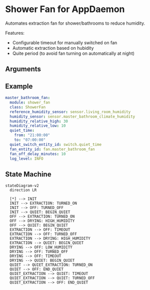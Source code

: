 # Shower Fan for AppDaemon

Automates extraction fan for shower/bathrooms to reduce humidity. 

Features:

- Configurable timeout for manually switched on fan
- Automatic extraction based on hubidity
- Quite period (to avoid fan turning on automatically at night)

## Arguments



## Example

```yaml
master_bathroom_fan:
  module: shower_fan
  class: ShowerFan
  reference_humidity_sensor: sensor.living_room_humidity
  humidity_sensor: sensor.master_bathroom_climate_humidity
  humidity_relative_high: 30
  humidity_relative_low: 10
  quiet_time:
    from: "21:00:00"
    to: "07:00:00"
  quiet_switch_entity_id: switch.quiet_time
  fan_entity_id: fan.master_bathroom_fan
  fan_off_delay_minutes: 10
  log_level: INFO
```

## State Machine

```mermaid
stateDiagram-v2
  direction LR
  
  [*] --> INIT
  INIT --> EXTRACTION: TURNED_ON
  INIT --> OFF: TURNED_OFF
  INIT --> QUIET: BEGIN_QUIET
  OFF --> EXTRACTION: TURNED_ON
  OFF --> DRYING: HIGH_HUMIDITY
  OFF --> QUIET: BEGIN_QUIET
  EXTRACTION --> OFF: TIMEOUT
  EXTRACTION --> OFF: TURNED_OFF
  EXTRACTION --> DRYING: HIGH_HUMIDITY
  EXTRACTION --> QUIET: BEGIN_QUIET
  DRYING --> OFF: LOW_HUMIDITY
  DRYING --> OFF: TURNED_OFF
  DRYING --> OFF: TIMEOUT
  DRYING --> QUIET: BEGIN_QUIET
  QUIET --> QUIET_EXTRACTION: TURNED_ON
  QUIET --> OFF: END_QUIET
  QUIET_EXTRACTION --> QUIET: TIMEOUT
  QUIET_EXTRACTION --> QUIET: TURNED_OFF
  QUIET_EXTRACTION --> OFF: END_QUIET
```